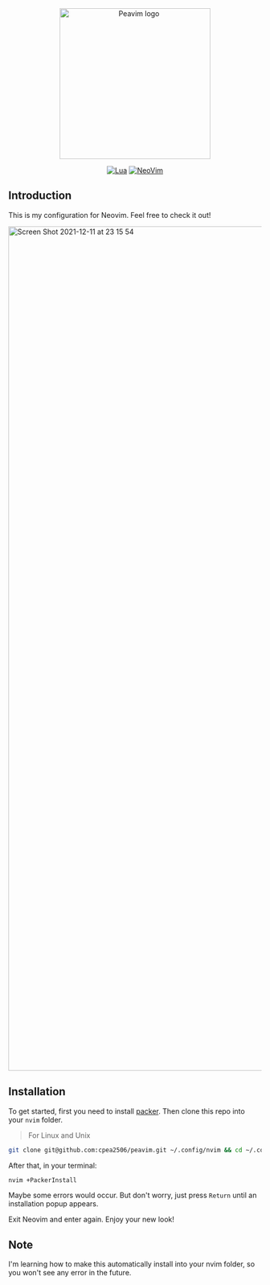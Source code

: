 <div align="center">
	
<img width="300" alt="Peavim logo" src="https://user-images.githubusercontent.com/42694704/145548974-b31d179c-b57c-4706-805b-04fc5076a65e.png">
	
[![Lua](https://img.shields.io/badge/Made%20with%20Lua-blue.svg?style=for-the-badge&logo=lua)](#madewithlua) 
[![NeoVim](https://img.shields.io/badge/Made%20with%20NeoVim-white.svg?style=for-the-badge&logo=neovim)](#madewithneovim)
	
</div>

## Introduction
This is my configuration for Neovim. Feel free to check it out!

<img width="1680" alt="Screen Shot 2021-12-11 at 23 15 54" src="https://user-images.githubusercontent.com/42694704/145685095-352d3614-716d-4484-a9b1-8fa73036d759.png">

 
 ## Installation
To get started, first you need to install [packer](https://github.com/wbthomason/packer.nvim). Then clone this repo into your `nvim` folder.

> For Linux and Unix 

```zsh
git clone git@github.com:cpea2506/peavim.git ~/.config/nvim && cd ~/.config/nvim
```

After that, in your terminal: 

```zsh
nvim +PackerInstall
```

Maybe some errors would occur. But don't worry, just press `Return` until an installation popup appears.

Exit Neovim and enter again. Enjoy your new look!

## Note

I'm learning how to make this automatically install into your nvim folder, so you won't see any error in the future.
